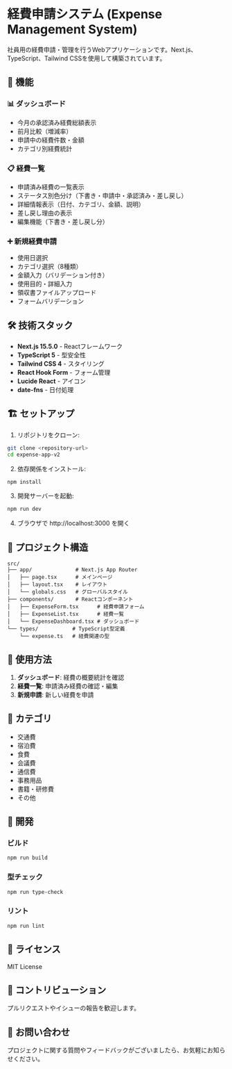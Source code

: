 # 経費申請システム (Expense Management System)

社員用の経費申請・管理を行うWebアプリケーションです。Next.js、TypeScript、Tailwind CSSを使用して構築されています。

## 🚀 機能

### 📊 ダッシュボード
- 今月の承認済み経費総額表示
- 前月比較（増減率）
- 申請中の経費件数・金額
- カテゴリ別経費統計

### 📋 経費一覧
- 申請済み経費の一覧表示
- ステータス別色分け（下書き・申請中・承認済み・差し戻し）
- 詳細情報表示（日付、カテゴリ、金額、説明）
- 差し戻し理由の表示
- 編集機能（下書き・差し戻し分）

### ➕ 新規経費申請
- 使用日選択
- カテゴリ選択（8種類）
- 金額入力（バリデーション付き）
- 使用目的・詳細入力
- 領収書ファイルアップロード
- フォームバリデーション

## 🛠 技術スタック

- **Next.js 15.5.0** - Reactフレームワーク
- **TypeScript 5** - 型安全性
- **Tailwind CSS 4** - スタイリング
- **React Hook Form** - フォーム管理
- **Lucide React** - アイコン
- **date-fns** - 日付処理

## 🏗 セットアップ

1. リポジトリをクローン:
```bash
git clone <repository-url>
cd expense-app-v2
```

2. 依存関係をインストール:
```bash
npm install
```

3. 開発サーバーを起動:

```bash
npm run dev
```

4. ブラウザで http://localhost:3000 を開く

## 📁 プロジェクト構造

```
src/
├── app/              # Next.js App Router
│   ├── page.tsx      # メインページ
│   ├── layout.tsx    # レイアウト
│   └── globals.css   # グローバルスタイル
├── components/       # Reactコンポーネント
│   ├── ExpenseForm.tsx      # 経費申請フォーム
│   ├── ExpenseList.tsx      # 経費一覧
│   └── ExpenseDashboard.tsx # ダッシュボード
└── types/           # TypeScript型定義
    └── expense.ts   # 経費関連の型
```

## 🎯 使用方法

1. **ダッシュボード**: 経費の概要統計を確認
2. **経費一覧**: 申請済み経費の確認・編集
3. **新規申請**: 新しい経費を申請

## 📝 カテゴリ

- 交通費
- 宿泊費
- 食費
- 会議費
- 通信費
- 事務用品
- 書籍・研修費
- その他

## 🔧 開発

### ビルド
```bash
npm run build
```

### 型チェック
```bash
npm run type-check
```

### リント
```bash
npm run lint
```

## 📄 ライセンス

MIT License

## 🤝 コントリビューション

プルリクエストやイシューの報告を歓迎します。

## 📧 お問い合わせ

プロジェクトに関する質問やフィードバックがございましたら、お気軽にお知らせください。
